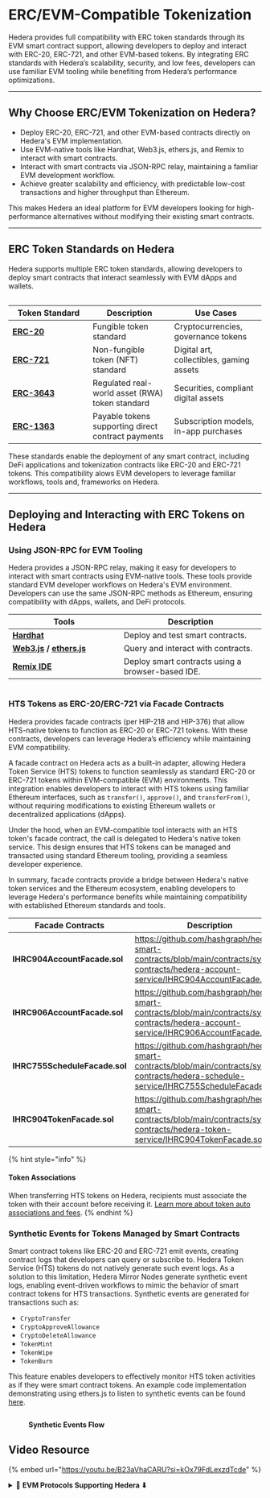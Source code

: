 # ERC/EVM-Compatible Tokenization

Hedera provides full compatibility with ERC token standards through its EVM smart contract support, allowing developers to deploy and interact with ERC-20, ERC-721, and other EVM-based tokens. By integrating ERC standards with Hedera’s scalability, security, and low fees, developers can use familiar EVM tooling while benefiting from Hedera’s performance optimizations.

***

## **Why Choose ERC/EVM Tokenization on Hedera?**

* Deploy ERC-20, ERC-721, and other EVM-based contracts directly on Hedera's EVM implementation.
* Use EVM-native tools like Hardhat, Web3.js, ethers.js, and Remix to interact with smart contracts.
* Interact with smart contracts via JSON-RPC relay, maintaining a familiar EVM development workflow.
* Achieve greater scalability and efficiency, with predictable low-cost transactions and higher throughput than Ethereum.

This makes Hedera an ideal platform for EVM developers looking for high-performance alternatives without modifying their existing smart contracts.

***

## **ERC Token Standards on Hedera**

Hedera supports multiple ERC token standards, allowing developers to deploy smart contracts that interact seamlessly with EVM dApps and wallets.

<figure><img src="../../.gitbook/assets/erc-standards-hedera.png" alt=""><figcaption></figcaption></figure>

<table><thead><tr><th width="143.857666015625">Token Standard</th><th>Description</th><th>Use Cases</th></tr></thead><tbody><tr><td><a href="../smart-contracts/tokens-managed-by-smart-contracts/erc-20-fungible-tokens.md"><strong>ERC-20</strong></a></td><td>Fungible token standard</td><td>Cryptocurrencies, governance tokens</td></tr><tr><td><a href="../smart-contracts/tokens-managed-by-smart-contracts/erc-721-non-fungible-tokens-nfts.md"><strong>ERC-721</strong></a></td><td>Non-fungible token (NFT) standard</td><td>Digital art, collectibles, gaming assets</td></tr><tr><td><a href="../smart-contracts/tokens-managed-by-smart-contracts/erc-3643-real-world-assets-rwa.md"><strong>ERC-3643</strong></a></td><td>Regulated real-world asset (RWA) token standard</td><td>Securities, compliant digital assets</td></tr><tr><td><a href="../smart-contracts/tokens-managed-by-smart-contracts/erc-1363-payable-tokens.md"><strong>ERC-1363</strong></a></td><td>Payable tokens supporting direct contract payments</td><td>Subscription models, in-app purchases</td></tr></tbody></table>

These standards enable the deployment of any smart contract, including DeFi applications and tokenization contracts like ERC-20 and ERC-721 tokens. This compatibility alows EVM developers to leverage familiar workflows, tools and, frameworks on Hedera.

***

## Deploying and Interacting with ERC Tokens on Hedera

### **Using JSON-RPC for EVM Tooling**

Hedera provides a JSON-RPC relay, making it easy for developers to interact with smart contracts using EVM-native tools. These tools provide standard EVM developer workflows on Hedera's EVM environment. Developers can use the same JSON-RPC methods as Ethereum, ensuring compatibility with dApps, wallets, and DeFi protocols.

<table><thead><tr><th width="205.6319580078125">Tools</th><th>Description</th></tr></thead><tbody><tr><td><a href="https://hardhat.org/hardhat-runner/docs/getting-started#overview"><strong>Hardhat</strong></a></td><td>Deploy and test smart contracts.</td></tr><tr><td><a href="https://web3js.readthedocs.io/en/v1.10.0/"><strong>Web3.js</strong></a> <strong>/</strong> <a href="https://docs.ethers.org/v5/"><strong>ethers.js</strong></a></td><td>Query and interact with contracts.</td></tr><tr><td><a href="https://remix.ethereum.org/"><strong>Remix IDE</strong></a></td><td>Deploy smart contracts using a browser-based IDE.</td></tr></tbody></table>

<figure><img src="../../.gitbook/assets/SmartContractsAndHTS.drawio.png" alt=""><figcaption></figcaption></figure>

### **HTS Tokens as ERC-20/ERC-721 via Facade Contracts**

Hedera provides facade contracts (per HIP-218 and HIP-376) that allow HTS-native tokens to function as ERC-20 or ERC-721 tokens. With these contracts, developers can leverage Hedera’s efficiency while maintaining EVM compatibility.

​A facade contract on Hedera acts as a built-in adapter, allowing Hedera Token Service (HTS) tokens to function seamlessly as standard ERC-20 or ERC-721 tokens within EVM-compatible (EVM) environments. This integration enables developers to interact with HTS tokens using familiar Ethereum interfaces, such as `transfer()`, `approve()`, and `transferFrom()`, without requiring modifications to existing Ethereum wallets or decentralized applications (dApps).

Under the hood, when an EVM-compatible tool interacts with an HTS token's facade contract, the call is delegated to Hedera's native token service. This design ensures that HTS tokens can be managed and transacted using standard Ethereum tooling, providing a seamless developer experience. ​

In summary, facade contracts provide a bridge between Hedera's native token services and the Ethereum ecosystem, enabling developers to leverage Hedera's performance benefits while maintaining compatibility with established Ethereum standards and tools.​

<table><thead><tr><th width="242.2333984375">Facade Contracts</th><th>Description</th></tr></thead><tbody><tr><td><strong>IHRC904AccountFacade.sol</strong></td><td><a href="https://github.com/hashgraph/hedera-smart-contracts/blob/main/contracts/system-contracts/hedera-account-service/IHRC904AccountFacade.sol">https://github.com/hashgraph/hedera-smart-contracts/blob/main/contracts/system-contracts/hedera-account-service/IHRC904AccountFacade.sol</a></td></tr><tr><td><strong>IHRC906AccountFacade.sol</strong></td><td><a href="https://github.com/hashgraph/hedera-smart-contracts/blob/main/contracts/system-contracts/hedera-account-service/IHRC906AccountFacade.sol">https://github.com/hashgraph/hedera-smart-contracts/blob/main/contracts/system-contracts/hedera-account-service/IHRC906AccountFacade.sol</a></td></tr><tr><td><strong>IHRC755ScheduleFacade.sol</strong></td><td><a href="https://github.com/hashgraph/hedera-smart-contracts/blob/main/contracts/system-contracts/hedera-schedule-service/IHRC755ScheduleFacade.sol">https://github.com/hashgraph/hedera-smart-contracts/blob/main/contracts/system-contracts/hedera-schedule-service/IHRC755ScheduleFacade.sol</a></td></tr><tr><td><strong>IHRC904TokenFacade.sol</strong></td><td><a href="https://github.com/hashgraph/hedera-smart-contracts/blob/main/contracts/system-contracts/hedera-token-service/IHRC904TokenFacade.sol">https://github.com/hashgraph/hedera-smart-contracts/blob/main/contracts/system-contracts/hedera-token-service/IHRC904TokenFacade.sol</a></td></tr></tbody></table>

{% hint style="info" %}
#### Token Associations

When transferring HTS tokens on Hedera, recipients must associate the token with their account before receiving it. [Learn more about token auto associations and fees](hedera-token-service-hts-native-tokenization/token-airdrops.md#auto-associations-and-fees).
{% endhint %}

### **Synthetic Events for Tokens Managed by Smart Contracts**

Smart contract tokens like ERC-20 and ERC-721 emit events, creating contract logs that developers can query or subscribe to. Hedera Token Service (HTS) tokens do not natively generate such event logs. As a solution to this limitation, Hedera Mirror Nodes generate synthetic event logs, enabling event-driven workflows to mimic the behavior of smart contract tokens for HTS transactions. Synthetic events are generated for transactions such as:

* `CryptoTransfer`
* `CryptoApproveAllowance`
* `CryptoDeleteAllowance`
* `TokenMint`
* `TokenWipe`
* `TokenBurn`

This feature enables developers to effectively monitor HTS token activities as if they were smart contract tokens. An example code implementation demonstrating using ethers.js to listen to synthetic events can be found [here](https://github.com/ed-marquez/hedera-example-hts-synthetic-events-sdk-ethers).

<figure><img src="../../.gitbook/assets/synthetic-events.png" alt=""><figcaption><p><strong>Synthetic Events Flow</strong></p></figcaption></figure>

## Video Resource

{% embed url="https://youtu.be/B23aVhaCARU?si=kOx79FdLexzdTcde" %}

<details>

<summary>📣 <strong>EVM Protocols Supporting Hedera ⬇</strong></summary>

<table><thead><tr><th width="221.88629150390625">Protocols</th><th>Description</th></tr></thead><tbody><tr><td><a href="../../open-source-solutions/oracle-networks/chainlink-oracles.md"><strong>Chainlink Oracles / CCIP*</strong></a></td><td>Decentralized data feeds, price oracles, and verifiable randomness (VRF). Ensures reliable, off-chain data for Hedera EVM smart contracts.</td></tr><tr><td><a href="../../open-source-solutions/interoperability-and-bridging/layerzero.md"><strong>LayerZero Interoperability</strong></a></td><td>Enables seamless cross-chain communication. Facilitates integration between Hedera and other EVM-compatible networks.</td></tr><tr><td><a href="https://www.openzeppelin.com/solidity-contracts"><strong>OpenZeppelin Libraries</strong></a></td><td>Standardized, audited smart contract frameworks.</td></tr><tr><td><a href="../../open-source-solutions/oracle-networks/"><strong>Supra / Pyth / ChainLink</strong></a></td><td>Oracles for EVM accessible data for prices of tokens, etc</td></tr></tbody></table>

</details>
